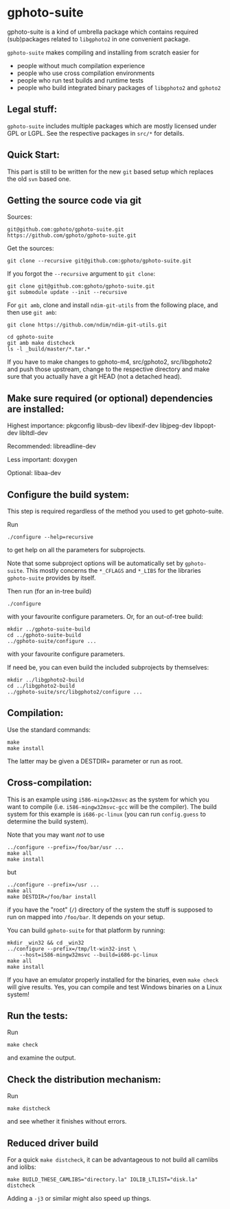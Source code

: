gphoto-suite
============

gphoto-suite is a kind of umbrella package which contains required
(sub)packages related to `libgphoto2` in one convenient package.

`gphoto-suite` makes compiling and installing from scratch easier for

  - people without much compilation experience
  - people who use cross compilation environments
  - people who run test builds and runtime tests
  - people who build integrated binary packages of `libgphoto2` and
    `gphoto2`


Legal stuff:
------------

`gphoto-suite` includes multiple packages which are mostly licensed
under GPL or LGPL. See the respective packages in `src/*` for details.


Quick Start:
------------

This part is still to be written for the new `git` based setup which
replaces the old `svn` based one.


Getting the source code via git
-------------------------------

Sources:

    git@github.com:gphoto/gphoto-suite.git
    https://github.com/gphoto/gphoto-suite.git

Get the sources:

    git clone --recursive git@github.com:gphoto/gphoto-suite.git

If you forgot the `--recursive` argument to `git clone`:

    git clone git@github.com:gphoto/gphoto-suite.git
    git submodule update --init --recursive

For `git amb`, clone and install `ndim-git-utils` from the following
place, and then use `git amb`:

    git clone https://github.com/ndim/ndim-git-utils.git

    cd gphoto-suite
    git amb make distcheck
	ls -l _build/master/*.tar.*

If you have to make changes to gphoto-m4, src/gphoto2, src/libgphoto2
and push those upstream, change to the respective directory and make
sure that you actually have a git HEAD (not a detached head).


Make sure required (or optional) dependencies are installed:
------------------------------------------------------------

Highest importance:
    pkgconfig
    libusb-dev libexif-dev libjpeg-dev
    libpopt-dev libltdl-dev

Recommended:
    libreadline-dev

Less important:
    doxygen

Optional:
    libaa-dev


Configure the build system:
---------------------------

This step is required regardless of the method you used to get
gphoto-suite.

Run

    ./configure --help=recursive

to get help on all the parameters for subprojects.

Note that some subproject options will be automatically set by
`gphoto-suite`. This mostly concerns the `*_CFLAGS` and `*_LIBS`
for the libraries `gphoto-suite` provides by itself.

Then run (for an in-tree build)

    ./configure

with your favourite configure parameters. Or, for an out-of-tree build:

    mkdir ../gphoto-suite-build
    cd ../gphoto-suite-build
    ../gphoto-suite/configure ...

with your favourite configure parameters.

If need be, you can even build the included subprojects by themselves:

    mkdir ../libgphoto2-build
    cd ../libgphoto2-build
    ../gphoto-suite/src/libgphoto2/configure ...


Compilation:
------------

Use the standard commands:

    make
    make install

The latter may be given a DESTDIR= parameter or run as root.


Cross-compilation:
------------------

This is an example using `i586-mingw32msvc` as the system for which
you want to compile (i.e. `i586-mingw32msvc-gcc` will be the compiler).
The build system for this example is `i686-pc-linux` (you can run
`config.guess` to determine the build system).

Note that you may want *not* to use

    ../configure --prefix=/foo/bar/usr ...
    make all
    make install

but

    ../configure --prefix=/usr ...
    make all
    make DESTDIR=/foo/bar install

if you have the "root" (`/`) directory of the system the stuff is
supposed to run on mapped into `/foo/bar`. It depends on your setup.

You can build `gphoto-suite` for that platform by running:

    mkdir _win32 && cd _win32
    ../configure --prefix=/tmp/lt-win32-inst \
        --host=i586-mingw32msvc --build=i686-pc-linux
    make all
    make install

If you have an emulator properly installed for the binaries, even
`make check` will give results. Yes, you can compile and test Windows
binaries on a Linux system!


Run the tests:
--------------

Run

    make check

and examine the output.


Check the distribution mechanism:
---------------------------------

Run

    make distcheck

and see whether it finishes without errors.


Reduced driver build
--------------------

For a quick `make distcheck`, it can be advantageous to not build all
camlibs and iolibs:

    make BUILD_THESE_CAMLIBS="directory.la" IOLIB_LTLIST="disk.la" distcheck

Adding a `-j3` or similar might also speed up things.
